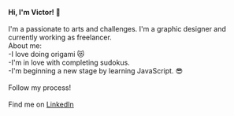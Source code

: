 **Hi, I'm Victor! :wave:**<br><br>
I'm a passionate to arts and challenges. I'm a graphic designer and currently working as freelancer.<br>
About me:<br>
-I love doing origami :heart_eyes_cat:<br>
-I'm in love with completing sudokus.<br>
-I'm beginning a new stage by learning JavaScript. :sunglasses:<br><br>
Follow my process!<br><br>
Find me on [LinkedIn](linkedin.com/in/víctor-ramírez-5a789011b)
